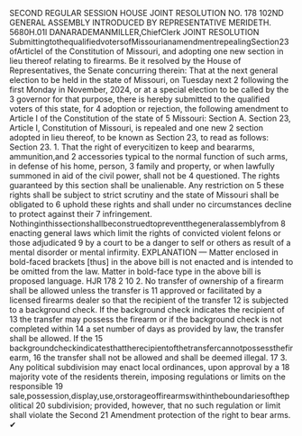 SECOND REGULAR SESSION
HOUSE JOINT
RESOLUTION NO. 178
102ND GENERAL ASSEMBLY
INTRODUCED BY REPRESENTATIVE MERIDETH.
5680H.01I DANARADEMANMILLER,ChiefClerk
JOINT RESOLUTION
SubmittingtothequalifiedvotersofMissourianamendmentrepealingSection23ofArticleI
of the Constitution of Missouri, and adopting one new section in lieu thereof relating
to firearms.
Be it resolved by the House of Representatives, the Senate concurring therein:
That at the next general election to be held in the state of Missouri, on Tuesday next
2 following the first Monday in November, 2024, or at a special election to be called by the
3 governor for that purpose, there is hereby submitted to the qualified voters of this state, for
4 adoption or rejection, the following amendment to Article I of the Constitution of the state of
5 Missouri:
Section A. Section 23, Article I, Constitution of Missouri, is repealed and one new
2 section adopted in lieu thereof, to be known as Section 23, to read as follows:
Section 23. 1. That the right of everycitizen to keep and beararms, ammunition,and
2 accessories typical to the normal function of such arms, in defense of his home, person,
3 family and property, or when lawfully summoned in aid of the civil power, shall not be
4 questioned. The rights guaranteed by this section shall be unalienable. Any restriction on
5 these rights shall be subject to strict scrutiny and the state of Missouri shall be obligated to
6 uphold these rights and shall under no circumstances decline to protect against their
7 infringement. Nothinginthissectionshallbeconstruedtopreventthegeneralassemblyfrom
8 enacting general laws which limit the rights of convicted violent felons or those adjudicated
9 by a court to be a danger to self or others as result of a mental disorder or mental infirmity.
EXPLANATION — Matter enclosed in bold-faced brackets [thus] in the above bill is not enacted and is
intended to be omitted from the law. Matter in bold-face type in the above bill is proposed language.
HJR 178 2
10 2. No transfer of ownership of a firearm shall be allowed unless the transfer is
11 approved or facilitated by a licensed firearms dealer so that the recipient of the transfer
12 is subjected to a background check. If the background check indicates the recipient of
13 the transfer may possess the firearm or if the background check is not completed within
14 a set number of days as provided by law, the transfer shall be allowed. If the
15 backgroundcheckindicatesthattherecipientofthetransfercannotpossessthefirearm,
16 the transfer shall not be allowed and shall be deemed illegal.
17 3. Any political subdivision may enact local ordinances, upon approval by a
18 majority vote of the residents therein, imposing regulations or limits on the responsible
19 sale,possession,display,use,orstorageoffirearmswithintheboundariesofthepolitical
20 subdivision; provided, however, that no such regulation or limit shall violate the Second
21 Amendment protection of the right to bear arms.
✔